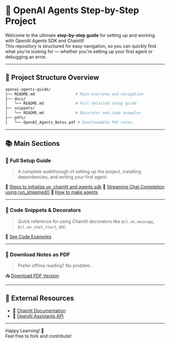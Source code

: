 
# 🌟 OpenAI Agents Step-by-Step Project

Welcome to the ultimate **step-by-step guide** for setting up and working with OpenAI Agents SDK and Chainlit!  
This repository is structured for easy navigation, so you can quickly find what you're looking for — whether you're setting up your first agent or debugging an error.

---

## 📂 Project Structure Overview

```bash
openai-agents-guide/
├── README.md                  # Main overview and navigation
├── docs/
│   └── README.md              # Full detailed setup guide
├── snippets/
│   └── README.md              # Decorator and code examples
├── pdfs/
│   └── OpenAI_Agents_Notes.pdf # Downloadable PDF notes
```

---

## 📚 Main Sections

### 📘 Full Setup Guide
> A complete walkthrough of setting up the project, installing dependencies, and writing your first agent.

🔗 [Steps to initialize uv, chainlit and agents sdk](docs%2C%20notes%2C%20steps/README.md)
🔗 [Streaming Chat Completion using run_streamed()](docs%2C%20notes%2C%20steps/STREAMING-CHAT-COMPLETION-USING-RUN_STREAMED().md)
🔗 [How to make agents](docs%2C%20notes%2C%20steps/HOW-TO-MAKE-AGENTS.md)

---

### 🧰 Code Snippets & Decorators
> Quick reference for using Chainlit decorators like `@cl.on_message`, `@cl.on_chat_start`, etc.

🔗 [See Code Examples](snippets/README.md)

---

### 📄 Download Notes as PDF
> Prefer offline reading? No problem.

📥 [Download PDF Version](pdfs/OpenAI_Agents_Notes.pdf)

---

## 📎 External Resources

- 🧪 [Chainlit Documentation](https://docs.chainlit.io)
- 🤖 [OpenAI Assistants API](https://platform.openai.com/docs/assistants)

---

Happy Learning! 🚀  
Feel free to fork and contribute!
